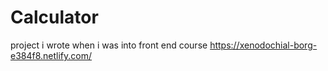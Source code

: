 # Calculator
project i wrote when i was into front end course
https://xenodochial-borg-e384f8.netlify.com/
